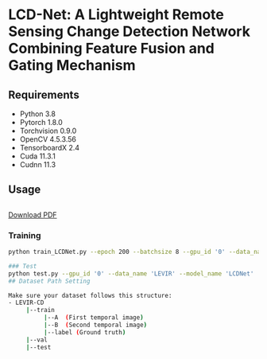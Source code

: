 # LCD-Net: A Lightweight Remote Sensing Change Detection Network Combining Feature Fusion and Gating Mechanism
## Requirements

- Python 3.8
- Pytorch 1.8.0
- Torchvision 0.9.0
- OpenCV 4.5.3.56
- TensorboardX 2.4
- Cuda 11.3.1
- Cudnn 11.3

## Usage
##
[Download PDF](picture_framework.pdf)

### Training
```bash
python train_LCDNet.py --epoch 200 --batchsize 8 --gpu_id '0' --data_name 'LEVIR' --model_name 'LCDNet'

### Test
python test.py --gpu_id '0' --data_name 'LEVIR' --model_name 'LCDNet'
## Dataset Path Setting

Make sure your dataset follows this structure:
- LEVIR-CD
     |--train  
          |--A  (First temporal image)  
          |--B  (Second temporal image)  
          |--label (Ground truth)  
     |--val  
     |--test

